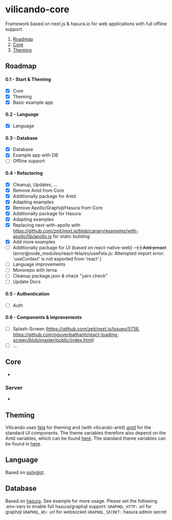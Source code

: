 # vilicando-core

Framework based on next.js & hasura.io for web applications with full offline support.

1. [Roadmap](#roadmap)
2. [Core](#core)
3. [Theming](#theming)

## Roadmap

#### 0.1 - Start & Theming

- [x] Core
- [x] Theming
- [x] Basic example app

#### 0.2 - Language

- [x] Language

#### 0.3 - Database

- [x] Database
- [x] Example app with DB
- [ ] Offline support

#### 0.4 - Refactoring

- [x] Cleanup, Updates, ...
- [x] Remove Antd from Core
- [x] Additionally package for Antd
- [x] Adapting examples
- [x] Remove Apollo/Graphql/Hasura from Core
- [x] Additionally package for Hasura
- [x] Adapting examples
- [x] Replacing next-with-apollo with https://github.com/zeit/next.js/blob/canary/examples/with-apollo/lib/apollo.js for static building
- [x] Add more examples
- [ ] Additionally package for UI (based on react-native-web)
      ~~- [ ] Add preact~~ (error@node_modules/react-fela/es/useFela.js: Attempted import error: 'useContext' is not exported from 'react'.)
- [ ] Language improvements
- [ ] Monorepo with lerna
- [ ] Cleanup package.json & check "yarn check"
- [ ] Update Docs

#### 0.5 - Authentication

- [ ] Auth

#### 0.6 - Components & Improvements

- [ ] Splash-Screen (https://github.com/zeit/next.js/issues/5736, https://github.com/nguyenbathanh/react-loading-screen/blob/master/public/index.html)
- [ ] ...

## Core

-

### Server

-

## Theming

Vilicando uses [fela](http://fela.js.org) for theming and (with vilicando-antd) [antd](https://ant.design/) for the standard UI components. The theme variables therefore also depend on the Antd variables, which can be found [here](https://github.com/machiaveli88/vilicando-core/blob/master/antd/src/theme.json). The standard theme variables can be found in [here](https://github.com/machiaveli88/vilicando-core/blob/master/core/src/theme/theme.json).

## Language

Based on [polyglot](https://github.com/airbnb/polyglot.js#options-overview).

## Database

Based on [hasura](https://hasura.io).
See example for more usage.
Please set the following .env-vars to enable full hasura/graphql support:
`GRAPHQL_HTTP:` url for graphql
`GRAPHQL_WS:` url for websocket
`GRAPHQL_SECRET:` hasura admin secret
